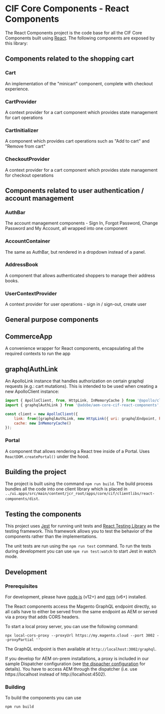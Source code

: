 # CIF Core Components - React Components

The React Components project is the code base for all the CIF Core Components built using [React](https://reactjs.org/). The following components are exposed by this library:

## Components related to the shopping cart

### Cart

An implementation of the "minicart" component, complete with checkout experience.

### CartProvider

A context provider for a cart component which provides state management for cart operations

### CartInitializer

A component which provides cart operations such as "Add to cart" and "Remove from cart"

### CheckoutProvider

A context provider for a cart component which provides state management for checkout operations

## Components related to user authentication / account management

### AuthBar

The account management components - Sign In, Forgot Password, Change Password and My Account, all wrapped into one component

### AccountContainer

The same as AuthBar, but rendered in a dropdown instead of a panel.

### AddressBook

A component that allows authenticated shoppers to manage their address books.

### UserContextProvider

A context provider for user operations - sign in / sign-out, create user

## General purpose components

## CommerceApp

A convenience wrapper for React components, encapsulating all the required contexts to run the app

## graphqlAuthLink

An ApolloLink instance that handles authorization on certain graphql requests (e.g.: cart mutations).
This is intended to be used when creating a new ApolloClient instance:

```javascript
import { ApolloClient, from, HttpLink, InMemoryCache } from '@apollo/client';
import { graphqlAuthLink } from '@adobe/aem-core-cif-react-components';

const client = new ApolloClient({
    link: from([graphqlAuthLink, new HttpLink({ uri: graphqlEndpoint, headers: { Store: storeView } })]),
    cache: new InMemoryCache()
});
```

### Portal

A component that allows rendering a React tree inside of a Portal. Uses `ReactDOM.createPortal()` under the hood.

###

## Building the project

The project is built using the command `npm run build`. The build process bundles all the code into one client library which is placed in `../ui.apps/src/main/content/jcr_root/apps/core/cif/clientlibs/react-components/dist`.

## Testing the components

This project uses [Jest](https://jestjs.io/) for running unit tests and [React Testing Library](https://testing-library.com/docs/react-testing-library/intro) as the testing framework. This framework allows you to test the behavior of the components rather than the implementations.

The unit tests are run using the `npm run test` command. To run the tests during development you can use `npm run test:watch` to start Jest in watch mode.

## Development

### Prerequisites

For development, please have [node.js](https://nodejs.org/) (v12+) and [npm](https://www.npmjs.com/get-npm) (v6+) installed.

The React components access the Magento GraphQL endpoint directly, so all calls have to either be served from the same endpoint as AEM or served via a proxy that adds CORS headers.

To start a local proxy server, you can use the following command:

```
npx local-cors-proxy --proxyUrl https://my.magento.cloud --port 3002 --proxyPartial ''
```

The GraphQL endpoint is then available at `http://localhost:3002/graphql`.

If you develop for AEM on-prem installations, a proxy is included in our sample Dispatcher configuration (see [the dispacher configuration](../dispatcher) for details). You have to access AEM through the dispatcher (i.e. use https://localhost instead of http://localhost:4502).

### Building

To build the components you can use

```
npm run build
```
